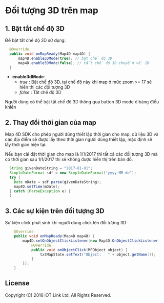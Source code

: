 # Đối tượng 3D trên map

## 1. Bật tắt chế độ 3D
Để bật tắt chế độ 3D sử dụng:

```java
  @Override
  public void onMapReady(Map4D map4D) {
      map4D.enable3DMode(true); // bật chế độ 3D
      map4D.enable3DMode(false); // tắt chế độ 3D chuyển về 2D
  }
```
- **enable3dMode**: 
  - *true* : Bật chế độ 3D, tại chế độ này khi map ở mức zoom >= 17 sẽ hiển thị các đối tượng 3D
  - *false* : Tắt chế độ 3D
  
Người dùng có thể bật tắt chế độ 3D thông qua button 3D mode ở bảng điều khiển

## 2. Thay đổi thời gian của map
Map 4D SDK cho phép người dùng thiết lập thời gian cho map, dữ liệu 3D và các địa điểm sẽ được lấy theo thời gian người dùng thiết lập, mặc định sẽ lấy thời gian hiện tại.

Nếu bạn cài đặt thời gian cho map là 1/1/2017 thì tất cả các đối tượng 3D mà có thời gian sau 1/1/2017 thì sẽ không được hiển thị trên bản đồ.

```java
  String givenDateString = "2017-01-01";
  SimpleDateFormat sdf = new SimpleDateFormat("yyyy-MM-dd");
  try {
    Date mDate = sdf.parse(givenDateString);
    map4D.setTime(mDate);
  } catch (ParseException e) {
  }
```

## 3. Các sự kiện trên đối tượng 3D
Sự kiện click phát sinh khi người dùng click lên đối tượng 3D

```java
    @Override
    public void onMapReady(Map4D map4D) {
        map4D.setOnObjectClickListener(new Map4D.OnObjectClickListener() {
            @Override
            public void onObjectClick(MFObject object) {
                txtMapState.setText("Object:   " + object.getName());
            }
        });
    }
```

License
-------

Copyright (C) 2016 IOT Link Ltd. All Rights Reserved.
